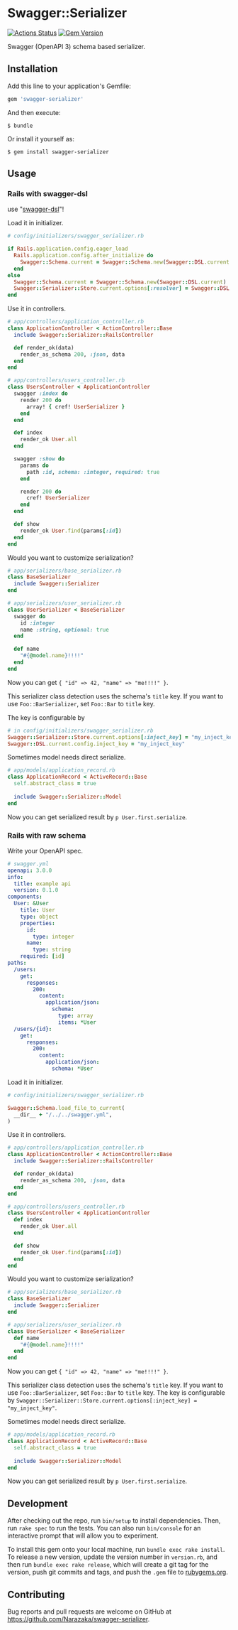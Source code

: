 # Swagger::Serializer

[![Actions Status](https://github.com/Narazaka/swagger-serializer/workflows/Ruby/badge.svg)](https://github.com/Narazaka/swagger-serializer/actions)
[![Gem Version](https://badge.fury.io/rb/swagger-serializer.svg)](https://badge.fury.io/rb/swagger-serializer)

Swagger (OpenAPI 3) schema based serializer.

## Installation

Add this line to your application's Gemfile:

```ruby
gem 'swagger-serializer'
```

And then execute:

    $ bundle

Or install it yourself as:

    $ gem install swagger-serializer

## Usage

### Rails with swagger-dsl

use "[swagger-dsl](https://github.com/Narazaka/swagger-dsl)"!

Load it in initializer.

```ruby
# config/initializers/swagger_serializer.rb

if Rails.application.config.eager_load
  Rails.application.config.after_initialize do
    Swagger::Schema.current = Swagger::Schema.new(Swagger::DSL.current.resolved)
  end
else
  Swagger::Schema.current = Swagger::Schema.new(Swagger::DSL.current)
  Swagger::Serializer::Store.current.options[:resolver] = Swagger::DSL.current.resolver
end
```

Use it in controllers.

```ruby
# app/controllers/application_controller.rb
class ApplicationController < ActionController::Base
  include Swagger::Serializer::RailsController

  def render_ok(data)
    render_as_schema 200, :json, data
  end
end
```

```ruby
# app/controllers/users_controller.rb
class UsersController < ApplicationController
  swagger :index do
    render 200 do
      array! { cref! UserSerializer }
    end
  end

  def index
    render_ok User.all
  end

  swagger :show do
    params do
      path :id, schema: :integer, required: true
    end

    render 200 do
      cref! UserSerializer
    end
  end

  def show
    render_ok User.find(params[:id])
  end
end
```

Would you want to customize serialization?

```ruby
# app/serializers/base_serializer.rb
class BaseSerializer
  include Swagger::Serializer
end
```

```ruby
# app/serializers/user_serializer.rb
class UserSerializer < BaseSerializer
  swagger do
    id :integer
    name :string, optional: true
  end

  def name
    "#{@model.name}!!!!"
  end
end
```

Now you can get `{ "id" => 42, "name" => "me!!!!" }`.

This serializer class detection uses the schema's `title` key.
If you want to use `Foo::BarSerializer`, set `Foo::Bar` to `title` key.

The key is configurable by

```ruby
# in config/initializers/swagger_serializer.rb
Swagger::Serializer::Store.current.options[:inject_key] = "my_inject_key"
Swagger::DSL.current.config.inject_key = "my_inject_key"
```

Sometimes model needs direct serialize.

```ruby
# app/models/application_record.rb
class ApplicationRecord < ActiveRecord::Base
  self.abstract_class = true
  
  include Swagger::Serializer::Model
end
```

Now you can get serialized result by `p User.first.serialize`.

### Rails with raw schema

Write your OpenAPI spec.

```yaml
# swagger.yml
openapi: 3.0.0
info:
  title: example api
  version: 0.1.0
components:
  User: &User
    title: User
    type: object
    properties:
      id:
        type: integer
      name:
        type: string
    required: [id]
paths:
  /users:
    get:
      responses:
        200:
          content:
            application/json:
              schema:
                type: array
                items: *User
  /users/{id}:
    get:
      responses:
        200:
          content:
            application/json:
              schema: *User

```

Load it in initializer.

```ruby
# config/initializers/swagger_serializer.rb

Swagger::Schema.load_file_to_current(
  __dir__ + "/../../swagger.yml",
)
```

Use it in controllers.

```ruby
# app/controllers/application_controller.rb
class ApplicationController < ActionController::Base
  include Swagger::Serializer::RailsController

  def render_ok(data)
    render_as_schema 200, :json, data
  end
end
```

```ruby
# app/controllers/users_controller.rb
class UsersController < ApplicationController
  def index
    render_ok User.all
  end

  def show
    render_ok User.find(params[:id])
  end
end
```

Would you want to customize serialization?

```ruby
# app/serializers/base_serializer.rb
class BaseSerializer
  include Swagger::Serializer
end
```

```ruby
# app/serializers/user_serializer.rb
class UserSerializer < BaseSerializer
  def name
    "#{@model.name}!!!!"
  end
end
```

Now you can get `{ "id" => 42, "name" => "me!!!!" }`.

This serializer class detection uses the schema's `title` key.
If you want to use `Foo::BarSerializer`, set `Foo::Bar` to `title` key.
The key is configurable by `Swagger::Serializer::Store.current.options[:inject_key] = "my_inject_key"`.

Sometimes model needs direct serialize.

```ruby
# app/models/application_record.rb
class ApplicationRecord < ActiveRecord::Base
  self.abstract_class = true
  
  include Swagger::Serializer::Model
end
```

Now you can get serialized result by `p User.first.serialize`.

## Development

After checking out the repo, run `bin/setup` to install dependencies. Then, run `rake spec` to run the tests. You can also run `bin/console` for an interactive prompt that will allow you to experiment.

To install this gem onto your local machine, run `bundle exec rake install`. To release a new version, update the version number in `version.rb`, and then run `bundle exec rake release`, which will create a git tag for the version, push git commits and tags, and push the `.gem` file to [rubygems.org](https://rubygems.org).

## Contributing

Bug reports and pull requests are welcome on GitHub at https://github.com/Narazaka/swagger-serializer.
